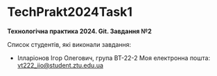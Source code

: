 # TechPrakt2024Task1
**Технологічна практика 2024. Git. Завдання №2**

Список студентів, які виконали завдання:
* Ілларіонов Ігор Олегович, група ВТ-22-2
Моя електронна пошта:  vt222_iio@student.ztu.edu.ua
